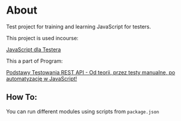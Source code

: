 # About

Test project for training and learning JavaScript for testers.

This project is used incourse:

[JavaScript dla Testera](https://jaktestowac.pl/course/javascript-dla-testera/)

This a part of Program:

[Podstawy Testowania REST API - Od teorii, przez testy manualne, po automatyzację w JavaScript!](https://jaktestowac.pl/api/)

## How To:

You can run different modules using scripts from `package.json`
